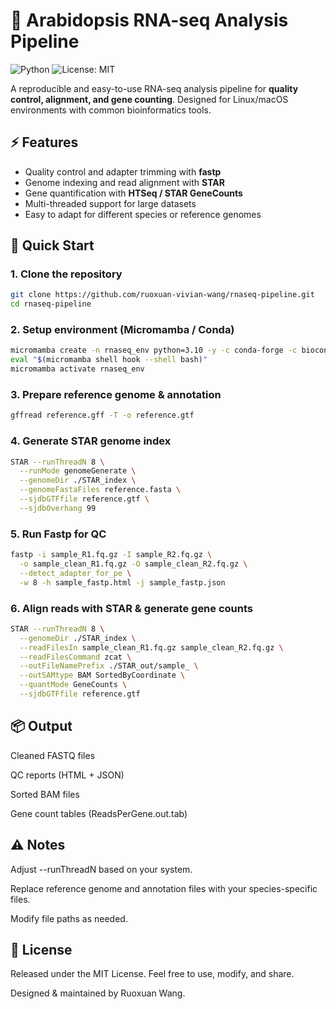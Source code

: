 # 🧬 Arabidopsis RNA-seq Analysis Pipeline

![Python](https://img.shields.io/badge/python-3.10-blue)
![License: MIT](https://img.shields.io/badge/license-MIT-green)

A reproducible and easy-to-use RNA-seq analysis pipeline for **quality control, alignment, and gene counting**. Designed for Linux/macOS environments with common bioinformatics tools.

## ⚡️ Features

- Quality control and adapter trimming with **fastp**
- Genome indexing and read alignment with **STAR**
- Gene quantification with **HTSeq / STAR GeneCounts**
- Multi-threaded support for large datasets
- Easy to adapt for different species or reference genomes

## 🚀 Quick Start

### 1. Clone the repository

```bash
git clone https://github.com/ruoxuan-vivian-wang/rnaseq-pipeline.git
cd rnaseq-pipeline
```

### 2. Setup environment (Micromamba / Conda)

```bash
micromamba create -n rnaseq_env python=3.10 -y -c conda-forge -c bioconda fastp star subread samtools multiqc fastqc htseq gffread
eval "$(micromamba shell hook --shell bash)"
micromamba activate rnaseq_env
```

### 3. Prepare reference genome & annotation

```bash
gffread reference.gff -T -o reference.gtf
```

### 4. Generate STAR genome index

```bash
STAR --runThreadN 8 \
  --runMode genomeGenerate \
  --genomeDir ./STAR_index \
  --genomeFastaFiles reference.fasta \
  --sjdbGTFfile reference.gtf \
  --sjdbOverhang 99
```

### 5. Run Fastp for QC

```bash
fastp -i sample_R1.fq.gz -I sample_R2.fq.gz \
  -o sample_clean_R1.fq.gz -O sample_clean_R2.fq.gz \
  --detect_adapter_for_pe \
  -w 8 -h sample_fastp.html -j sample_fastp.json
```

### 6. Align reads with STAR & generate gene counts

```bash
STAR --runThreadN 8 \
  --genomeDir ./STAR_index \
  --readFilesIn sample_clean_R1.fq.gz sample_clean_R2.fq.gz \
  --readFilesCommand zcat \
  --outFileNamePrefix ./STAR_out/sample_ \
  --outSAMtype BAM SortedByCoordinate \
  --quantMode GeneCounts \
  --sjdbGTFfile reference.gtf
```

## 📦 Output

Cleaned FASTQ files

QC reports (HTML + JSON)

Sorted BAM files

Gene count tables (ReadsPerGene.out.tab)

## ⚠️ Notes

Adjust --runThreadN based on your system.

Replace reference genome and annotation files with your species-specific files.

Modify file paths as needed.

## 📝 License

Released under the MIT License. Feel free to use, modify, and share.

Designed & maintained by Ruoxuan Wang.
